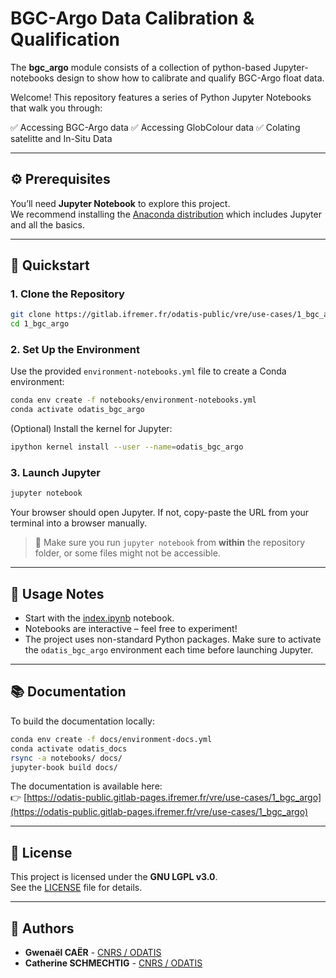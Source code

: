 # BGC-Argo Data Calibration & Qualification

The **bgc_argo** module consists of a collection of python-based Jupyter-notebooks design to show how to calibrate and qualify BGC-Argo float data. 

Welcome! This repository features a series of Python Jupyter Notebooks that walk you through:

✅ Accessing BGC-Argo data
✅ Accessing GlobColour data 
✅ Colating satelitte and In-Situ Data 

---

## ⚙️ Prerequisites

You’ll need **Jupyter Notebook** to explore this project.  
We recommend installing the [Anaconda distribution](https://www.anaconda.com/) which includes Jupyter and all the basics.

---

## 🚀 Quickstart

### 1. Clone the Repository

```bash
git clone https://gitlab.ifremer.fr/odatis-public/vre/use-cases/1_bgc_argo.git
cd 1_bgc_argo
```

### 2. Set Up the Environment

Use the provided `environment-notebooks.yml` file to create a Conda environment:

```bash
conda env create -f notebooks/environment-notebooks.yml
conda activate odatis_bgc_argo
```

(Optional) Install the kernel for Jupyter:

```bash
ipython kernel install --user --name=odatis_bgc_argo
```

### 3. Launch Jupyter

```bash
jupyter notebook
```

Your browser should open Jupyter. If not, copy-paste the URL from your terminal into a browser manually.

> 📌 Make sure you run `jupyter notebook` from **within** the repository folder, or some files might not be accessible.

---

## 🧪 Usage Notes

- Start with the [index.ipynb](.notebooks/index.ipynb) notebook.
- Notebooks are interactive – feel free to experiment!
- The project uses non-standard Python packages. Make sure to activate the `odatis_bgc_argo` environment each time before launching Jupyter.

---

## 📚 Documentation

To build the documentation locally:

```bash
conda env create -f docs/environment-docs.yml
conda activate odatis_docs
rsync -a notebooks/ docs/
jupyter-book build docs/
```

The documentation is available here:  
👉 [https://odatis-public.gitlab-pages.ifremer.fr/vre/use-cases/1_bgc_argo](https://odatis-public.gitlab-pages.ifremer.fr/vre/use-cases/1_bgc_argo)

---

## 📜 License

This project is licensed under the **GNU LGPL v3.0**.  
See the [LICENSE](./LICENSE) file for details.

---

## 👥 Authors

- **Gwenaël CAËR** - [CNRS / ODATIS](https://www.odatis-ocean.fr/en/)
- **Catherine SCHMECHTIG** - [CNRS / ODATIS](https://www.odatis-ocean.fr/en/)